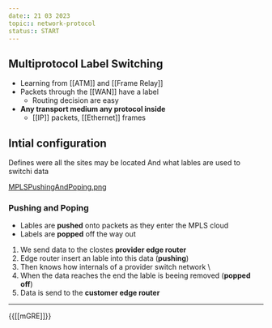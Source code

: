 ```yaml
---
date:: 21 03 2023
topic:: network-protocol
status:: START
---
```

## Multiprotocol Label Switching 

- Learning from [[ATM]] and [[Frame Relay]]
- Packets through the [[WAN]] have a label
	- Routing decision are easy
- **Any transport medium any protocol inside** 
	- [[IP]] packets, [[Ethernet]] frames
## Intial configuration 
Defines were all the sites may be located 
And what lables are used to switchi data 

[MPLSPushingAndPoping.png](/static/MPLSPushingAndPoping.png)
### Pushing and Poping 

- Lables are **pushed** onto packets as they enter the MPLS cloud
- Labels are **popped** off the way out

1. We send data to the clostes **provider edge router**
2. Edge router insert an lable into this data (**pushing**)
3. Then  knows how internals of a provider switch network \
4. When the data reaches the end the lable is beeing removed (**popped off**) 
5. Data is send to the **customer edge router**
$$ $$

---
{{[[mGRE]]}}
